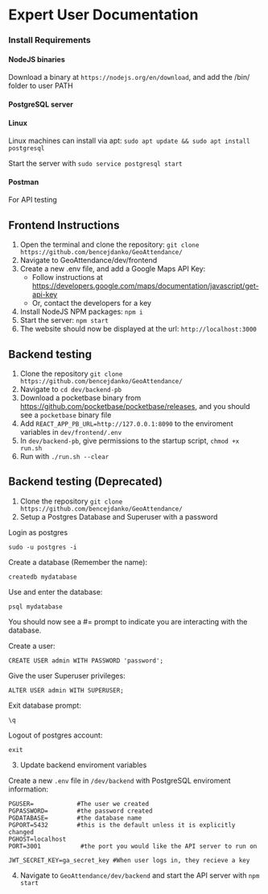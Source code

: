 # Expert User Documentation

### Install Requirements
#### NodeJS binaries

Download a binary at `https://nodejs.org/en/download`, and add the /bin/ folder to user PATH

#### PostgreSQL server
#### Linux   
Linux machines can install via apt: `sudo apt update && sudo apt install postgresql`

Start the server with `sudo service postgresql start`

#### Postman

For API testing

## Frontend Instructions

1. Open the terminal and clone the repository: `git clone https://github.com/bencejdanko/GeoAttendance/`
2. Navigate to GeoAttendance/dev/frontend
3. Create a new .env file, and add a Google Maps API Key:
    - Follow instructions at https://developers.google.com/maps/documentation/javascript/get-api-key
    - Or, contact the developers for a key
4. Install NodeJS NPM packages: `npm i`
5. Start the server: `npm start`
6. The website should now be displayed at the url: `http://localhost:3000`

## Backend testing
1. Clone the repository `git clone https://github.com/bencejdanko/GeoAttendance/`
2. Navigate to `cd dev/backend-pb`
3. Download a pocketbase binary from https://github.com/pocketbase/pocketbase/releases, and you should see a `pocketbase` binary file
4. Add `REACT_APP_PB_URL=http://127.0.0.1:8090` to the enviroment variables in `dev/frontend/.env`
5. In `dev/backend-pb`, give permissions to the startup script, `chmod +x run.sh`
6. Run with `./run.sh --clear`

## Backend testing (Deprecated)
1. Clone the repository `git clone https://github.com/bencejdanko/GeoAttendance/`
2. Setup a Postgres Database and Superuser with a password

Login as postgres
    
`sudo -u postgres -i`

Create a database (Remember the name):

`createdb mydatabase`

Use and enter the database:

`psql mydatabase`

 You should now see a #= prompt to indicate you are interacting with the database.

Create a user:
    
`CREATE USER admin WITH PASSWORD 'password';`

Give the user Superuser privileges:

`ALTER USER admin WITH SUPERUSER;`

Exit database prompt:

`\q`

Logout of postgres account:

`exit`

3. Update backend enviroment variables

Create a new `.env` file in `/dev/backend` with PostgreSQL enviroment information:

```
PGUSER=            #The user we created
PGPASSWORD=        #the password created
PGDATABASE=        #the database name
PGPORT=5432        #this is the default unless it is explicitly changed
PGHOST=localhost    
PORT=3001           #the port you would like the API server to run on

JWT_SECRET_KEY=ga_secret_key #When user logs in, they recieve a key
```

4. Navigate to `GeoAttendance/dev/backend` and start the API server with `npm start`
